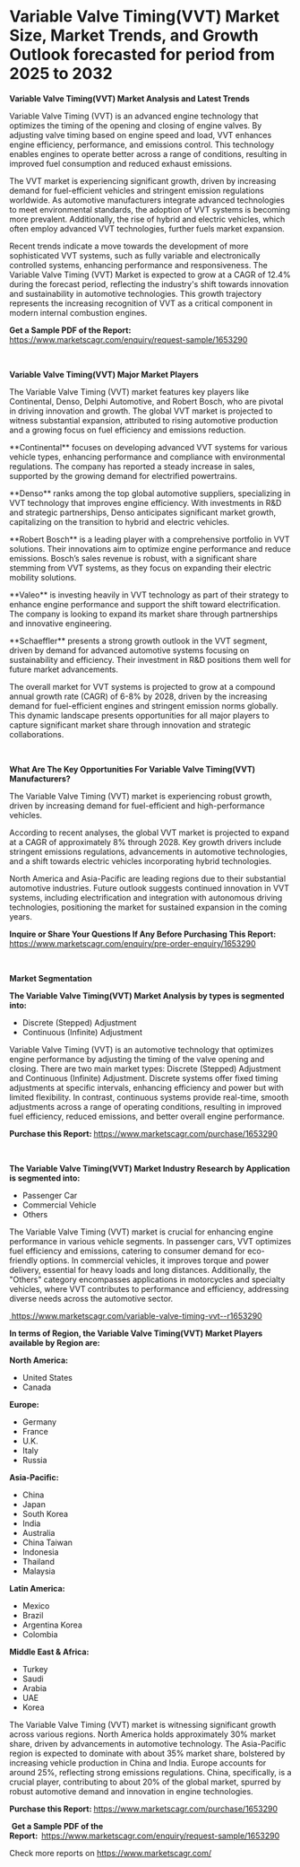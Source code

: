 <p><h1>Variable Valve Timing(VVT) Market Size, Market Trends, and Growth Outlook forecasted for period from 2025 to 2032</h1></p><p><strong>Variable Valve Timing(VVT) Market Analysis and Latest Trends</strong></p>
<p><p>Variable Valve Timing (VVT) is an advanced engine technology that optimizes the timing of the opening and closing of engine valves. By adjusting valve timing based on engine speed and load, VVT enhances engine efficiency, performance, and emissions control. This technology enables engines to operate better across a range of conditions, resulting in improved fuel consumption and reduced exhaust emissions.</p><p>The VVT market is experiencing significant growth, driven by increasing demand for fuel-efficient vehicles and stringent emission regulations worldwide. As automotive manufacturers integrate advanced technologies to meet environmental standards, the adoption of VVT systems is becoming more prevalent. Additionally, the rise of hybrid and electric vehicles, which often employ advanced VVT technologies, further fuels market expansion.</p><p>Recent trends indicate a move towards the development of more sophisticated VVT systems, such as fully variable and electronically controlled systems, enhancing performance and responsiveness. The Variable Valve Timing (VVT) Market is expected to grow at a CAGR of 12.4% during the forecast period, reflecting the industry's shift towards innovation and sustainability in automotive technologies. This growth trajectory represents the increasing recognition of VVT as a critical component in modern internal combustion engines.</p></p>
<p><strong>Get a Sample PDF of the Report:&nbsp;</strong> <a href="https://www.marketscagr.com/enquiry/request-sample/1653290?utm_campaign=2797&utm_medium=2&utm_source=Github&utm_content=ia&utm_term=27022025&utm_id=variable-valve-timingvvt">https://www.marketscagr.com/enquiry/request-sample/1653290</a></p>
<p>&nbsp;</p>
<p><strong>Variable Valve Timing(VVT) Major Market Players</strong></p>
<p><p>The Variable Valve Timing (VVT) market features key players like Continental, Denso, Delphi Automotive, and Robert Bosch, who are pivotal in driving innovation and growth. The global VVT market is projected to witness substantial expansion, attributed to rising automotive production and a growing focus on fuel efficiency and emissions reduction.</p><p>**Continental** focuses on developing advanced VVT systems for various vehicle types, enhancing performance and compliance with environmental regulations. The company has reported a steady increase in sales, supported by the growing demand for electrified powertrains.</p><p>**Denso** ranks among the top global automotive suppliers, specializing in VVT technology that improves engine efficiency. With investments in R&D and strategic partnerships, Denso anticipates significant market growth, capitalizing on the transition to hybrid and electric vehicles.</p><p>**Robert Bosch** is a leading player with a comprehensive portfolio in VVT solutions. Their innovations aim to optimize engine performance and reduce emissions. Bosch’s sales revenue is robust, with a significant share stemming from VVT systems, as they focus on expanding their electric mobility solutions.</p><p>**Valeo** is investing heavily in VVT technology as part of their strategy to enhance engine performance and support the shift toward electrification. The company is looking to expand its market share through partnerships and innovative engineering.</p><p>**Schaeffler** presents a strong growth outlook in the VVT segment, driven by demand for advanced automotive systems focusing on sustainability and efficiency. Their investment in R&D positions them well for future market advancements.</p><p>The overall market for VVT systems is projected to grow at a compound annual growth rate (CAGR) of 6-8% by 2028, driven by the increasing demand for fuel-efficient engines and stringent emission norms globally. This dynamic landscape presents opportunities for all major players to capture significant market share through innovation and strategic collaborations.</p></p>
<p>&nbsp;</p>
<p><strong>What Are The Key Opportunities For Variable Valve Timing(VVT) Manufacturers?</strong></p>
<p><p>The Variable Valve Timing (VVT) market is experiencing robust growth, driven by increasing demand for fuel-efficient and high-performance vehicles. </p><p>According to recent analyses, the global VVT market is projected to expand at a CAGR of approximately 8% through 2028. Key growth drivers include stringent emissions regulations, advancements in automotive technologies, and a shift towards electric vehicles incorporating hybrid technologies. </p><p>North America and Asia-Pacific are leading regions due to their substantial automotive industries. Future outlook suggests continued innovation in VVT systems, including electrification and integration with autonomous driving technologies, positioning the market for sustained expansion in the coming years.</p></p>
<p><strong>Inquire or Share Your Questions If Any Before Purchasing This Report:</strong> <a href="https://www.marketscagr.com/enquiry/pre-order-enquiry/1653290?utm_campaign=2797&utm_medium=2&utm_source=Github&utm_content=ia&utm_term=27022025&utm_id=variable-valve-timingvvt">https://www.marketscagr.com/enquiry/pre-order-enquiry/1653290</a></p>
<p>&nbsp;</p>
<p><strong>Market Segmentation</strong></p>
<p><strong>The Variable Valve Timing(VVT) Market Analysis by types is segmented into:</strong></p>
<p><ul><li>Discrete (Stepped) Adjustment</li><li>Continuous (Infinite) Adjustment</li></ul></p>
<p><p>Variable Valve Timing (VVT) is an automotive technology that optimizes engine performance by adjusting the timing of the valve opening and closing. There are two main market types: Discrete (Stepped) Adjustment and Continuous (Infinite) Adjustment. Discrete systems offer fixed timing adjustments at specific intervals, enhancing efficiency and power but with limited flexibility. In contrast, continuous systems provide real-time, smooth adjustments across a range of operating conditions, resulting in improved fuel efficiency, reduced emissions, and better overall engine performance.</p></p>
<p><strong>Purchase this Report:&nbsp;</strong><a href="https://www.marketscagr.com/purchase/1653290?utm_campaign=2797&utm_medium=2&utm_source=Github&utm_content=ia&utm_term=27022025&utm_id=variable-valve-timingvvt">https://www.marketscagr.com/purchase/1653290</a></p>
<p>&nbsp;</p>
<p><strong>The Variable Valve Timing(VVT) Market Industry Research by Application is segmented into:</strong></p>
<p><ul><li>Passenger Car</li><li>Commercial Vehicle</li><li>Others</li></ul></p>
<p><p>The Variable Valve Timing (VVT) market is crucial for enhancing engine performance in various vehicle segments. In passenger cars, VVT optimizes fuel efficiency and emissions, catering to consumer demand for eco-friendly options. In commercial vehicles, it improves torque and power delivery, essential for heavy loads and long distances. Additionally, the "Others" category encompasses applications in motorcycles and specialty vehicles, where VVT contributes to performance and efficiency, addressing diverse needs across the automotive sector.</p></p>
<p><a href="https://www.marketscagr.com/variable-valve-timing-vvt--r1653290?utm_campaign=2797&utm_medium=2&utm_source=Github&utm_content=ia&utm_term=27022025&utm_id=variable-valve-timingvvt">&nbsp;https://www.marketscagr.com/variable-valve-timing-vvt--r1653290</a></p>
<p><strong>In terms of Region, the Variable Valve Timing(VVT) Market Players available by Region are:</strong></p>
<p>
    <p> <strong> North America: </strong>
        <ul>
            <li>United States</li>
            <li>Canada</li>
        </ul>
        </p> 
    <p> <strong> Europe: </strong>
        <ul>
            <li>Germany</li>
            <li>France</li>
            <li>U.K.</li>
            <li>Italy</li>
            <li>Russia</li>
        </ul>
        </p> 
    <p> <strong> Asia-Pacific: </strong>
        <ul>
            <li>China</li>
            <li>Japan</li>
            <li>South Korea</li>
            <li>India</li>
            <li>Australia</li>
            <li>China Taiwan</li>
            <li>Indonesia</li>
            <li>Thailand</li>
            <li>Malaysia</li>
        </ul>
        </p> 
    <p> <strong> Latin America: </strong>
        <ul>
            <li>Mexico</li>
            <li>Brazil</li>
            <li>Argentina Korea</li>
            <li>Colombia</li>
        </ul>
        </p> 
    <p> <strong> Middle East & Africa: </strong>
        <ul>
            <li>Turkey</li>
            <li>Saudi</li>
            <li>Arabia</li>
            <li>UAE</li>
            <li>Korea</li>
        </ul>
    </p>
    </p>
<p><p>The Variable Valve Timing (VVT) market is witnessing significant growth across various regions. North America holds approximately 30% market share, driven by advancements in automotive technology. The Asia-Pacific region is expected to dominate with about 35% market share, bolstered by increasing vehicle production in China and India. Europe accounts for around 25%, reflecting strong emissions regulations. China, specifically, is a crucial player, contributing to about 20% of the global market, spurred by robust automotive demand and innovation in engine technologies.</p></p>
<p><strong>Purchase this Report: </strong><a href="https://www.marketscagr.com/purchase/1653290?utm_campaign=2797&utm_medium=2&utm_source=Github&utm_content=ia&utm_term=27022025&utm_id=variable-valve-timingvvt">https://www.marketscagr.com/purchase/1653290</a></p>
<p>&nbsp;<strong>Get a Sample PDF of the Report:&nbsp;&nbsp;</strong><a href="https://www.marketscagr.com/enquiry/request-sample/1653290?utm_campaign=2797&utm_medium=2&utm_source=Github&utm_content=ia&utm_term=27022025&utm_id=variable-valve-timingvvt">https://www.marketscagr.com/enquiry/request-sample/1653290</a></p>
<p><strong></strong></p>
<p>Check more reports on <a href="https://www.marketscagr.com/?utm_campaign=2797&utm_medium=2&utm_source=Github&utm_content=ia&utm_term=27022025&utm_id=variable-valve-timingvvt">https://www.marketscagr.com/</a></p>